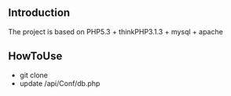  Introduction
--------------
The project is based on PHP5.3 + thinkPHP3.1.3 + mysql + apache

HowToUse
----------
- git clone
- update /api/Conf/db.php

